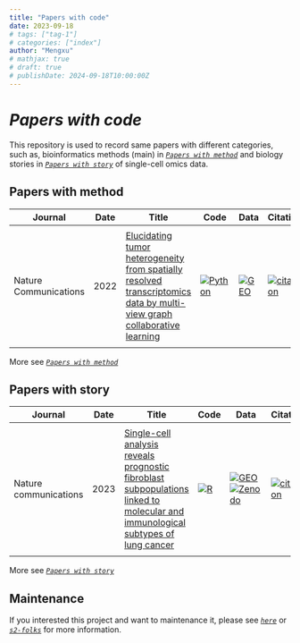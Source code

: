 ```yaml
---
title: "Papers with code"
date: 2023-09-18
# tags: ["tag-1"]
# categories: ["index"]
author: "Mengxu"
# mathjax: true
# draft: true
# publishDate: 2024-09-18T10:00:00Z
---
```


# *Papers with code*
This repository is used to record same papers with different categories, such as, bioinformatics methods (main) in [*`Papers with method`*](posts/papers-with-method/index.html) and biology stories in [*`Papers with story`*](posts/papers-with-story/index.html) of single-cell omics data.

## Papers with method

| Journal | Date | Title | Code | Data | Citation |
| -- | -- | -- | -- | -- | -- |
|||||||
| Nature Communications | 2022 | [Elucidating tumor heterogeneity from spatially resolved transcriptomics data by multi-view graph collaborative learning](https://doi.org/10.1038/s41467-022-33619-9) | [![Python](https://img.shields.io/badge/-Python-3572a5)](https://github.com/cmzuo11/stMVC) | [![GEO](https://img.shields.io/badge/-GEO-336699)](https://www.ncbi.nlm.nih.gov/geo/query/acc.cgi?acc=GSE176078) | [![citation](https://img.shields.io/badge/dynamic/json?label=citation&query=citationCount&url=https%3A%2F%2Fapi.semanticscholar.org%2Fgraph%2Fv1%2Fpaper%2F09690abc5440dec515c14256dccf7fe45acee988%3Ffields%3DcitationCount)](https://www.semanticscholar.org/paper/09690abc5440dec515c14256dccf7fe45acee988) |
|||||||

More see [*`Papers with method`*](posts/papers-with-method/index.html)

## Papers with story
| Journal | Date | Title | Code | Data | Citation |
| -- | -- | -- | -- | -- | -- |
|||||||
| Nature communications | 2023 | [Single-cell analysis reveals prognostic fibroblast subpopulations linked to molecular and immunological subtypes of lung cancer](https://doi.org/10.1038/s41467-023-35832-6) | [![R](https://img.shields.io/badge/-R-198ce7)](https://github.com/cjh-lab/NCOMMS_NSCLC_scFibs) | [![GEO](https://img.shields.io/badge/-GEO-336699)](https://www.ncbi.nlm.nih.gov/geo/query/acc.cgi?acc=GSE153935) [![Zenodo](https://img.shields.io/badge/-Zenodo-024dad)](https://zenodo.org/record/7400873#.ZCZBDl5LgQ8) | [![citation](https://img.shields.io/badge/dynamic/json?label=citation&query=citationCount&url=https%3A%2F%2Fapi.semanticscholar.org%2Fgraph%2Fv1%2Fpaper%2Fa5b158dbafff3ade8a9779c134441e5f3db18e2d%3Ffields%3DcitationCount)](https://www.semanticscholar.org/paper/Single-cell-analysis-reveals-prognostic-fibroblast-Hanley-Waise/a5b158dbafff3ade8a9779c134441e5f3db18e2d) |
|||||||

More see [*`Papers with story`*](posts/papers-with-story/index.html)

## Maintenance
If you interested this project and want to maintenance it, please see [*`here`*](posts/description/index.html) or [*`s2-folks`*](https://github.com/allenai/s2-folks/tree/add-CI-action) for more information.
